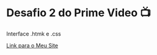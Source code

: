# Desafio 2 do Prime Video 📺

Interface .htmk e .css

[Link para o Meu Site](https://always108.github.io/Desafio2/)


